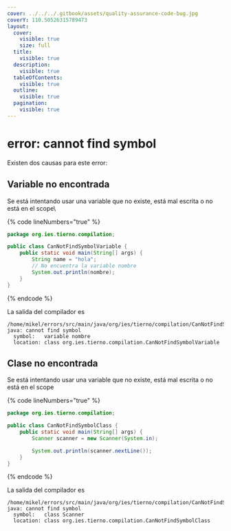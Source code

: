 ```yaml
---
cover: ../../../.gitbook/assets/quality-assurance-code-bug.jpg
coverY: 110.50526315789473
layout:
  cover:
    visible: true
    size: full
  title:
    visible: true
  description:
    visible: true
  tableOfContents:
    visible: true
  outline:
    visible: true
  pagination:
    visible: true
---
```


# error: cannot find symbol

Existen dos causas para este error:

## Variable no encontrada

&#x20;Se está intentando usar una variable que no existe, está mal escrita o no está en el scope\


{% code lineNumbers="true" %}
```java
package org.ies.tierno.compilation;

public class CanNotFindSymbolVariable {
    public static void main(String[] args) {
        String name = "hola";
        // No encuentra la variable nombre
        System.out.println(nombre);
    }
}
```
{% endcode %}

La salida del compilador es

```log
/home/mikel/errors/src/main/java/org/ies/tierno/compilation/CanNotFindSymbolVariable.java:7:28
java: cannot find symbol
  symbol:   variable nombre
  location: class org.ies.tierno.compilation.CanNotFindSymbolVariable
```

## Clase no encontrada

Se está intentando usar una variable que no existe, está mal escrita o no está en el scope

{% code lineNumbers="true" %}
```java
package org.ies.tierno.compilation;

public class CanNotFindSymbolClass {
    public static void main(String[] args) {
        Scanner scanner = new Scanner(System.in);

        System.out.println(scanner.nextLine());
    }
}
```
{% endcode %}

La salida del compilador es

```log
/home/mikel/errors/src/main/java/org/ies/tierno/compilation/CanNotFindSymbolClass.java:5:9
java: cannot find symbol
  symbol:   class Scanner
  location: class org.ies.tierno.compilation.CanNotFindSymbolClass
```
